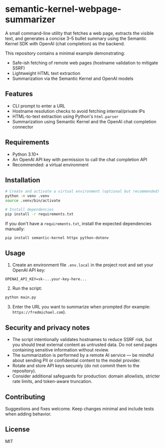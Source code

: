 # semantic-kernel-webpage-summarizer

A small command-line utility that fetches a web page, extracts the visible text, and generates a concise 3–5 bullet summary using the Semantic Kernel SDK with OpenAI (chat completion) as the backend.

This repository contains a minimal example demonstrating:

- Safe-ish fetching of remote web pages (hostname validation to mitigate SSRF)
- Lightweight HTML text extraction
- Summarization via the Semantic Kernel and OpenAI models

## Features

- CLI prompt to enter a URL
- Hostname resolution checks to avoid fetching internal/private IPs
- HTML-to-text extraction using Python's `html.parser`
- Summarization using Semantic Kernel and the OpenAI chat completion connector

## Requirements

- Python 3.10+
- An OpenAI API key with permission to call the chat completion API
- Recommended: a virtual environment

## Installation

```bash
# Create and activate a virtual environment (optional but recommended)
python -m venv .venv
source .venv/bin/activate

# Install dependencies
pip install -r requirements.txt
```

If you don't have a `requirements.txt`, install the expected dependencies manually:

```bash
pip install semantic-kernel httpx python-dotenv
```

## Usage

1. Create an environment file `.env.local` in the project root and set your OpenAI API key:

```text
OPENAI_API_KEY=sk-...your-key-here...
```

2. Run the script:

```bash
python main.py
```

3. Enter the URL you want to summarize when prompted (for example: `https://fredmichael.com`).

## Security and privacy notes

- The script intentionally validates hostnames to reduce SSRF risk, but you should treat external content as untrusted data. Do not send pages containing sensitive information without review.
- The summarization is performed by a remote AI service — be mindful about sending PII or confidential content to the model provider.
- Rotate and store API keys securely (do not commit them to the repository).
- Consider additional safeguards for production: domain allowlists, stricter rate limits, and token-aware truncation.

## Contributing

Suggestions and fixes welcome. Keep changes minimal and include tests when adding behavior.

## License

MIT

